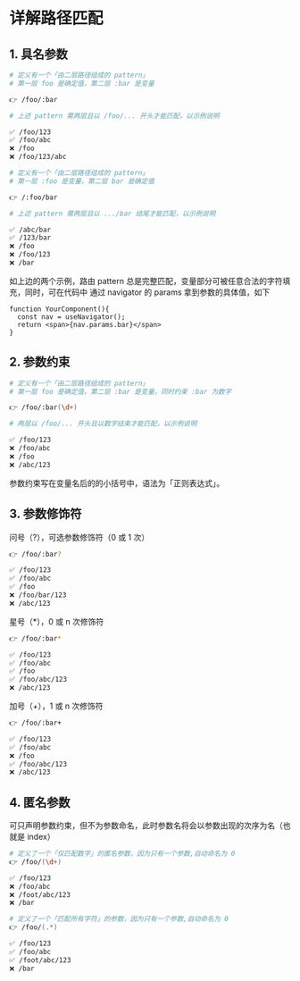 # 详解路径匹配

## 1. 具名参数

```zsh
# 定义有一个「由二层路径组成的 pattern」
# 第一层 foo 是确定值，第二层 :bar 是变量

👉 /foo/:bar

# 上述 pattern 需两层且以 /foo/... 开头才能匹配，以示例说明

✅ /foo/123
✅ /foo/abc 
❌ /foo
❌ /foo/123/abc
```

```zsh
# 定义有一个「由二层路径组成的 pattern」
# 第一层 :foo 是变量，第二层 bar 是确定值

👉 /:foo/bar

# 上述 pattern 需两层且以 .../bar 结尾才能匹配，以示例说明

✅ /abc/bar
✅ /123/bar
❌ /foo
❌ /foo/123
❌ /bar
```

如上边的两个示例，路由 pattern 总是完整匹配，变量部分可被任意合法的字符填充，同时，可在代码中
通过 navigator 的 params 拿到参数的具体值，如下

```tsx
function YourComponent(){
  const nav = useNavigator();
  return <span>{nav.params.bar}</span>
} 
```

## 2. 参数约束

```zsh
# 定义有一个「由二层路径组成的 pattern」
# 第一层 foo 是确定值，第二层 :bar 是变量，同时约束 :bar 为数字

👉 /foo/:bar(\d+)

# 两层以 /foo/... 开头且以数字结束才能匹配，以示例说明

✅ /foo/123
❌ /foo/abc 
❌ /foo
❌ /abc/123
```

参数约束写在变量名后的的小括号中，语法为「正则表达式」。

## 3. 参数修饰符

问号（?），可选参数修饰符（0 或 1 次）

```zsh
👉 /foo/:bar?

✅ /foo/123
✅ /foo/abc 
✅ /foo
❌ /foo/bar/123
❌ /abc/123
```

星号（*），0 或 n 次修饰符

```zsh
👉 /foo/:bar*

✅ /foo/123
✅ /foo/abc 
✅ /foo
✅ /foo/abc/123
❌ /abc/123
```

加号（+），1 或 n 次修饰符

```zsh
👉 /foo/:bar+

✅ /foo/123
✅ /foo/abc 
❌ /foo
✅ /foo/abc/123
❌ /abc/123
```

## 4. 匿名参数

可只声明参数约束，但不为参数命名，此时参数名将会以参数出现的次序为名（也就是 index）

```zsh
# 定义了一个「仅匹配数字」的匿名参数，因为只有一个参数,自动命名为 0
👉 /foo/(\d+)

✅ /foo/123
❌ /foo/abc 
❌ /foot/abc/123
❌ /bar
```

```zsh
# 定义了一个「匹配所有字符」的参数，因为只有一个参数,自动命名为 0
👉 /foo/(.*)

✅ /foo/123
✅ /foo/abc 
✅ /foot/abc/123
❌ /bar
```

